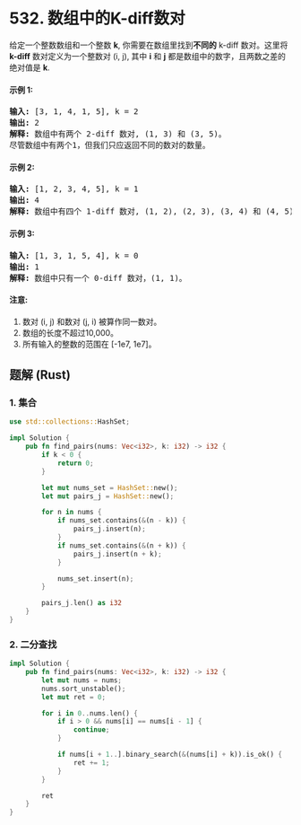 # 532. 数组中的K-diff数对
给定一个整数数组和一个整数 **k**, 你需要在数组里找到**不同的** k-diff 数对。这里将 **k-diff** 数对定义为一个整数对 (i, j), 其中 **i** 和 **j** 都是数组中的数字，且两数之差的绝对值是 **k**.

#### 示例 1:
<pre>
<strong>输入:</strong> [3, 1, 4, 1, 5], k = 2
<strong>输出:</strong> 2
<strong>解释:</strong> 数组中有两个 2-diff 数对, (1, 3) 和 (3, 5)。
尽管数组中有两个1，但我们只应返回不同的数对的数量。
</pre>

#### 示例 2:
<pre>
<strong>输入:</strong> [1, 2, 3, 4, 5], k = 1
<strong>输出:</strong> 4
<strong>解释:</strong> 数组中有四个 1-diff 数对, (1, 2), (2, 3), (3, 4) 和 (4, 5)。
</pre>

#### 示例 3:
<pre>
<strong>输入:</strong> [1, 3, 1, 5, 4], k = 0
<strong>输出:</strong> 1
<strong>解释:</strong> 数组中只有一个 0-diff 数对，(1, 1)。
</pre>

#### 注意:
1. 数对 (i, j) 和数对 (j, i) 被算作同一数对。
2. 数组的长度不超过10,000。
3. 所有输入的整数的范围在 [-1e7, 1e7]。

## 题解 (Rust)

### 1. 集合
```Rust
use std::collections::HashSet;

impl Solution {
    pub fn find_pairs(nums: Vec<i32>, k: i32) -> i32 {
        if k < 0 {
            return 0;
        }

        let mut nums_set = HashSet::new();
        let mut pairs_j = HashSet::new();

        for n in nums {
            if nums_set.contains(&(n - k)) {
                pairs_j.insert(n);
            }
            if nums_set.contains(&(n + k)) {
                pairs_j.insert(n + k);
            }

            nums_set.insert(n);
        }

        pairs_j.len() as i32
    }
}
```

### 2. 二分查找
```Rust
impl Solution {
    pub fn find_pairs(nums: Vec<i32>, k: i32) -> i32 {
        let mut nums = nums;
        nums.sort_unstable();
        let mut ret = 0;

        for i in 0..nums.len() {
            if i > 0 && nums[i] == nums[i - 1] {
                continue;
            }

            if nums[i + 1..].binary_search(&(nums[i] + k)).is_ok() {
                ret += 1;
            }
        }

        ret
    }
}
```
